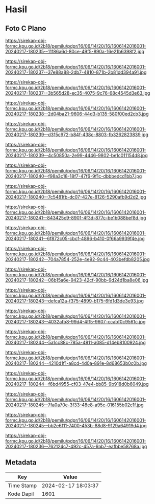# Hasil

## Foto C Plano

https://sirekap-obj-formc.kpu.go.id/2b18/pemilu/pdpr/16/06/14/20/16/1606142016001-20240217-180235--11f86a6d-80ce-49f5-890a-16e21b6398f2.jpg

https://sirekap-obj-formc.kpu.go.id/2b18/pemilu/pdpr/16/06/14/20/16/1606142016001-20240217-180237--37e88a88-2db7-4810-871b-2b81dd394a91.jpg

https://sirekap-obj-formc.kpu.go.id/2b18/pemilu/pdpr/16/06/14/20/16/1606142016001-20240217-180237--3b565d28-ec35-4075-9c76-68c4545d3e63.jpg

https://sirekap-obj-formc.kpu.go.id/2b18/pemilu/pdpr/16/06/14/20/16/1606142016001-20240217-180238--2d04ba21-9606-44d3-b135-580f00ed2cb3.jpg

https://sirekap-obj-formc.kpu.go.id/2b18/pemilu/pdpr/16/06/14/20/16/1606142016001-20240217-180239--d315c972-b84f-438c-8803-fb3262823839.jpg

https://sirekap-obj-formc.kpu.go.id/2b18/pemilu/pdpr/16/06/14/20/16/1606142016001-20240217-180239--4c50850a-2e99-4446-9802-be1c011154d8.jpg

https://sirekap-obj-formc.kpu.go.id/2b18/pemilu/pdpr/16/06/14/20/16/1606142016001-20240217-180240--f98a3c18-18f7-47f6-9f1c-dbbbedcd1bb7.jpg

https://sirekap-obj-formc.kpu.go.id/2b18/pemilu/pdpr/16/06/14/20/16/1606142016001-20240217-180240--7c5481fb-dc07-427e-8126-5290afb9d2d2.jpg

https://sirekap-obj-formc.kpu.go.id/2b18/pemilu/pdpr/16/06/14/20/16/1606142016001-20240217-180241--843425c9-8901-4f3d-877c-be1b088bef8d.jpg

https://sirekap-obj-formc.kpu.go.id/2b18/pemilu/pdpr/16/06/14/20/16/1606142016001-20240217-180241--6f872c05-cbcf-4896-b410-0f66a9939f4e.jpg

https://sirekap-obj-formc.kpu.go.id/2b18/pemilu/pdpr/16/06/14/20/16/1606142016001-20240217-180242--704a7854-252e-4e92-9c44-403befdb8205.jpg

https://sirekap-obj-formc.kpu.go.id/2b18/pemilu/pdpr/16/06/14/20/16/1606142016001-20240217-180242--06b15a6e-9423-42cf-90bb-9d24d1ba8e06.jpg

https://sirekap-obj-formc.kpu.go.id/2b18/pemilu/pdpr/16/06/14/20/16/1606142016001-20240217-180243--defca12a-f375-4899-b175-6fd1d3de3e93.jpg

https://sirekap-obj-formc.kpu.go.id/2b18/pemilu/pdpr/16/06/14/20/16/1606142016001-20240217-180243--4032afb8-99d4-4ff5-9607-ccabf0c9561c.jpg

https://sirekap-obj-formc.kpu.go.id/2b18/pemilu/pdpr/16/06/14/20/16/1606142016001-20240217-180244--5a1cc88c-785a-4811-a085-d14eb8100924.jpg

https://sirekap-obj-formc.kpu.go.id/2b18/pemilu/pdpr/16/06/14/20/16/1606142016001-20240217-180244--4210d1f1-a8cd-4d0a-891e-8d68653b0c0b.jpg

https://sirekap-obj-formc.kpu.go.id/2b18/pemilu/pdpr/16/06/14/20/16/1606142016001-20240217-180244--f6bd4955-cf03-47e4-bb85-9b918d0b6049.jpg

https://sirekap-obj-formc.kpu.go.id/2b18/pemilu/pdpr/16/06/14/20/16/1606142016001-20240217-180245--7fa0a70e-3f33-48e8-a95c-016155b02c1f.jpg

https://sirekap-obj-formc.kpu.go.id/2b18/pemilu/pdpr/16/06/14/20/16/1606142016001-20240217-180245--bb2e6f11-7400-453b-88d8-9129a64919d4.jpg

https://sirekap-obj-formc.kpu.go.id/2b18/pemilu/pdpr/16/06/14/20/16/1606142016001-20240217-180236--762124c7-492c-457a-9ab7-eafbbe58768a.jpg


## Metadata

| Key        | Value               |
| ---------- | ------------------- |
| Time Stamp | 2024-02-17 18:03:37 |
| Kode Dapil | 1601                |



